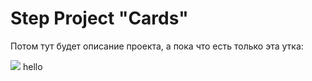 # Step Project "Cards"

Потом тут будет описание проекта, а пока что есть только эта утка:

![](https://upload.wikimedia.org/wikipedia/commons/4/4e/Anas_Platyrhynchos_female_4.JPG)
hello

